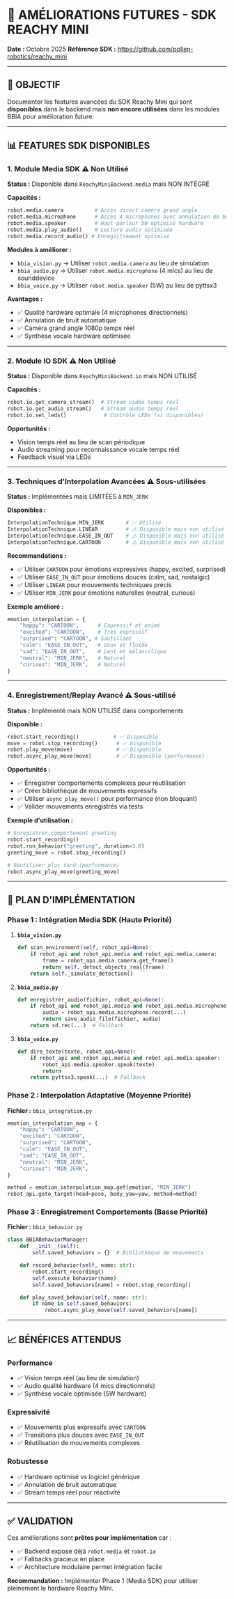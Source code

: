 # 🚀 AMÉLIORATIONS FUTURES - SDK REACHY MINI

**Date :** Octobre 2025
**Référence SDK :** https://github.com/pollen-robotics/reachy_mini

---

## 🎯 **OBJECTIF**

Documenter les features avancées du SDK Reachy Mini qui sont **disponibles** dans le backend mais **non encore utilisées** dans les modules BBIA pour amélioration future.

---

## 📊 **FEATURES SDK DISPONIBLES**

### **1. Module Media SDK** ⚠️ Non Utilisé

**Status :** Disponible dans `ReachyMiniBackend.media` mais NON INTÉGRÉ

**Capacités :**
```python
robot.media.camera          # Accès direct caméra grand angle
robot.media.microphone      # Accès 4 microphones avec annulation de bruit
robot.media.speaker         # Haut-parleur 5W optimisé hardware
robot.media.play_audio()    # Lecture audio optimisée
robot.media.record_audio() # Enregistrement optimisé
```

**Modules à améliorer :**
- `bbia_vision.py` → Utiliser `robot.media.camera` au lieu de simulation
- `bbia_audio.py` → Utiliser `robot.media.microphone` (4 mics) au lieu de sounddevice
- `bbia_voice.py` → Utiliser `robot.media.speaker` (5W) au lieu de pyttsx3

**Avantages :**
- ✅ Qualité hardware optimale (4 microphones directionnels)
- ✅ Annulation de bruit automatique
- ✅ Caméra grand angle 1080p temps réel
- ✅ Synthèse vocale hardware optimisée

---

### **2. Module IO SDK** ⚠️ Non Utilisé

**Status :** Disponible dans `ReachyMiniBackend.io` mais NON UTILISÉ

**Capacités :**
```python
robot.io.get_camera_stream()  # Stream vidéo temps réel
robot.io.get_audio_stream()   # Stream audio temps réel
robot.io.set_leds()            # Contrôle LEDs (si disponibles)
```

**Opportunités :**
- Vision temps réel au lieu de scan périodique
- Audio streaming pour reconnaissance vocale temps réel
- Feedback visuel via LEDs

---

### **3. Techniques d'Interpolation Avancées** ⚠️ Sous-utilisées

**Status :** Implémentées mais LIMITÉES à `MIN_JERK`

**Disponibles :**
```python
InterpolationTechnique.MIN_JERK       # ✅ Utilisé
InterpolationTechnique.LINEAR         # ⚠️ Disponible mais non utilisé
InterpolationTechnique.EASE_IN_OUT    # ⚠️ Disponible mais non utilisé
InterpolationTechnique.CARTOON        # ⚠️ Disponible mais non utilisé (expressif!)
```

**Recommandations :**
- ✅ Utiliser `CARTOON` pour émotions expressives (happy, excited, surprised)
- ✅ Utiliser `EASE_IN_OUT` pour émotions douces (calm, sad, nostalgic)
- ✅ Utiliser `LINEAR` pour mouvements techniques précis
- ✅ Utiliser `MIN_JERK` pour émotions naturelles (neutral, curious)

**Exemple amélioré :**
```python
emotion_interpolation = {
    "happy": "CARTOON",      # Expressif et animé
    "excited": "CARTOON",    # Très expressif
    "surprised": "CARTOON", # Sautillant
    "calm": "EASE_IN_OUT",   # Doux et fluide
    "sad": "EASE_IN_OUT",    # Lent et mélancolique
    "neutral": "MIN_JERK",   # Naturel
    "curious": "MIN_JERK",   # Naturel
}
```

---

### **4. Enregistrement/Replay Avancé** ⚠️ Sous-utilisé

**Status :** Implémenté mais NON UTILISÉ dans comportements

**Disponible :**
```python
robot.start_recording()           # ✅ Disponible
move = robot.stop_recording()      # ✅ Disponible
robot.play_move(move)              # ✅ Disponible
robot.async_play_move(move)        # ✅ Disponible (performance)
```

**Opportunités :**
- ✅ Enregistrer comportements complexes pour réutilisation
- ✅ Créer bibliothèque de mouvements expressifs
- ✅ Utiliser `async_play_move()` pour performance (non bloquant)
- ✅ Valider mouvements enregistrés via tests

**Exemple d'utilisation :**
```python
# Enregistrer comportement greeting
robot.start_recording()
robot.run_behavior("greeting", duration=3.0)
greeting_move = robot.stop_recording()

# Réutiliser plus tard (performance)
robot.async_play_move(greeting_move)
```

---

## 🔧 **PLAN D'IMPLÉMENTATION**

### **Phase 1 : Intégration Media SDK (Haute Priorité)**

1. **`bbia_vision.py`**
   ```python
   def scan_environment(self, robot_api=None):
       if robot_api and robot_api.media and robot_api.media.camera:
           frame = robot_api.media.camera.get_frame()
           return self._detect_objects_real(frame)
       return self._simulate_detection()
   ```

2. **`bbia_audio.py`**
   ```python
   def enregistrer_audio(fichier, robot_api=None):
       if robot_api and robot_api.media and robot_api.media.microphone:
           audio = robot_api.media.microphone.record(...)
           return save_audio_file(fichier, audio)
       return sd.rec(...)  # Fallback
   ```

3. **`bbia_voice.py`**
   ```python
   def dire_texte(texte, robot_api=None):
       if robot_api and robot_api.media and robot_api.media.speaker:
           robot_api.media.speaker.speak(texte)
           return
       return pyttsx3.speak(...)  # Fallback
   ```

### **Phase 2 : Interpolation Adaptative (Moyenne Priorité)**

**Fichier :** `bbia_integration.py`

```python
emotion_interpolation_map = {
    "happy": "CARTOON",
    "excited": "CARTOON",
    "surprised": "CARTOON",
    "calm": "EASE_IN_OUT",
    "sad": "EASE_IN_OUT",
    "neutral": "MIN_JERK",
    "curious": "MIN_JERK",
}

method = emotion_interpolation_map.get(emotion, "MIN_JERK")
robot_api.goto_target(head=pose, body_yaw=yaw, method=method)
```

### **Phase 3 : Enregistrement Comportements (Basse Priorité)**

**Fichier :** `bbia_behavior.py`

```python
class BBIABehaviorManager:
    def __init__(self):
        self.saved_behaviors = {}  # Bibliothèque de mouvements

    def record_behavior(self, name: str):
        robot.start_recording()
        self.execute_behavior(name)
        self.saved_behaviors[name] = robot.stop_recording()

    def play_saved_behavior(self, name: str):
        if name in self.saved_behaviors:
            robot.async_play_move(self.saved_behaviors[name])
```

---

## 📈 **BÉNÉFICES ATTENDUS**

### **Performance**
- ✅ Vision temps réel (au lieu de simulation)
- ✅ Audio qualité hardware (4 mics directionnels)
- ✅ Synthèse vocale optimisée (5W hardware)

### **Expressivité**
- ✅ Mouvements plus expressifs avec `CARTOON`
- ✅ Transitions plus douces avec `EASE_IN_OUT`
- ✅ Réutilisation de mouvements complexes

### **Robustesse**
- ✅ Hardware optimisé vs logiciel générique
- ✅ Annulation de bruit automatique
- ✅ Stream temps réel pour réactivité

---

## ✅ **VALIDATION**

Ces améliorations sont **prêtes pour implémentation** car :
- ✅ Backend expose déjà `robot.media` et `robot.io`
- ✅ Fallbacks gracieux en place
- ✅ Architecture modulaire permet intégration facile

**Recommandation :** Implémenter Phase 1 (Media SDK) pour utiliser pleinement le hardware Reachy Mini.

